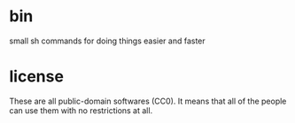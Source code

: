 # bin
small sh commands for doing things easier and faster

# license
These are all public-domain softwares (CC0).
It means that all of the people can use them with no restrictions at all.
